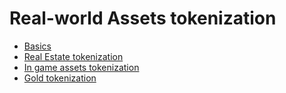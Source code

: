 # Real-world Assets tokenization

* [Basics](./basics.md)
* [Real Estate tokenization](./real-estate.md)
* [In game assets tokenization](./game-assets.md)
* [Gold tokenization](./metals.md)
